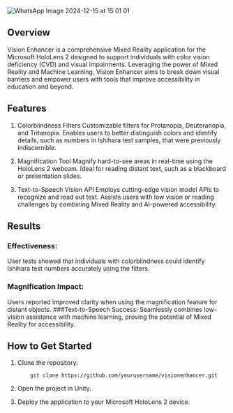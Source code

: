 ﻿![WhatsApp Image 2024-12-15 at 15 01 01](https://github.com/user-attachments/assets/8383eed3-5c07-4a9a-915a-91b9ecd68e80)


## Overview

Vision Enhancer is a comprehensive Mixed Reality application for the Microsoft HoloLens 2 designed to support individuals with color vision deficiency (CVD) and visual impairments. Leveraging the power of Mixed Reality and Machine Learning, Vision Enhancer aims to break down visual barriers and empower users with tools that improve accessibility in education and beyond.

## Features

1. Colorblindness Filters
        Customizable filters for Protanopia, Deuteranopia, and Tritanopia.
        Enables users to better distinguish colors and identify details, such as numbers in Ishihara test samples, that were previously indiscernible.
2. Magnification Tool
        Magnify hard-to-see areas in real-time using the HoloLens 2 webcam.
        Ideal for reading distant text, such as a blackboard or presentation slides.

3. Text-to-Speech Vision API
        Employs cutting-edge vision model APIs to recognize and read out text.
        Assists users with low vision or reading challenges by combining Mixed Reality and AI-powered accessibility.

## Results
  ### Effectiveness:
  User tests showed that individuals with colorblindness could identify Ishihara test numbers accurately using the filters.
  ### Magnification Impact:
  Users reported improved clarity when using the magnification feature for distant objects.
 ###Text-to-Speech Success:
  Seamlessly combines low-vision assistance with machine learning, proving the potential of Mixed Reality for accessibility.

  ## How to Get Started

  1. Clone the repository:

             git clone https://github.com/yourusername/visionenhancer.git

3. Open the project in Unity.
4. Deploy the application to your Microsoft HoloLens 2 device.
